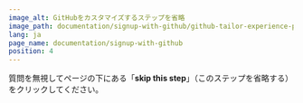 ```yaml
---
image_alt: GitHubをカスタマイズするステップを省略
image_path: documentation/signup-with-github/github-tailor-experience-page.jpg
lang: ja
page_name: documentation/signup-with-github
position: 4
---
```


質問を無視してページの下にある「__skip this step__」（このステップを省略する）をクリックしてください。
